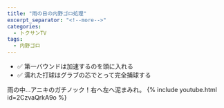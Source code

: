 ```yaml
---
title: "雨の日の内野ゴロ処理"
excerpt_separator: "<!--more-->"
categories:
  - トクサンTV
tags:
  - 内野ゴロ
---
```



- ✅ 第一バウンドは加速するのを頭に入れる
- ✅ 濡れた打球はグラブの芯でとって完全捕球する

雨の中…アニキのガチノック！右へ左へ泥まみれ。
{% include youtube.html id=2CzvaQrkA9o %}